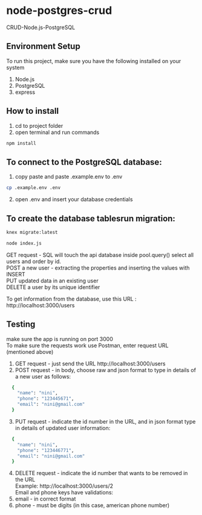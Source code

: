 # node-postgres-crud

CRUD-Node.js-PostgreSQL

## Environment Setup

To run this project, make sure you have the following installed on your system

1. Node.js
2. PostgreSQL
3. express

## How to install

1. cd to project folder
2. open terminal and run commands

```bash
npm install

```

## To connect to the PostgreSQL database:

1. copy paste and paste .example.env to .env

```bash
cp .example.env .env
```

2. open .env and insert your database credentials

## To create the database tablesrun migration:

```bash
knex migrate:latest
```

```bash
node index.js
```

GET request - SQL will touch the api database inside pool.query() select all users and order by id. <br />
POST a new user - extracting the properties and inserting the values with INSERT <br />
PUT updated data in an existing user <br />
DELETE a user by its unique identifier

To get information from the database, use this URL : http://localhost:3000/users

## Testing

make sure the app is running on port 3000 <br />
To make sure the requests work use Postman, enter request URL (mentioned above)

1. GET request - just send the URL http://localhost:3000/users
2. POST request - in body, choose raw and json format to type in details of a new user as follows:

```bash
  {
    "name": "nini",
    "phone": "123445671",
    "email": "nini@gmail.com"
  }
```

3. PUT request - indicate the id number in the URL, and in json format type in details of updated user information:

```bash
  {
    "name": "nini",
    "phone": "123446771",
    "email": "nini@gmail.com"
  }
```

4. DELETE request - indicate the id number that wants to be removed in the URL <br />
   Example: http://localhost:3000/users/2
   <br />
   Email and phone keys have validations: <br />
1. email - in correct format <br />
1. phone - must be digits (in this case, american phone number)
